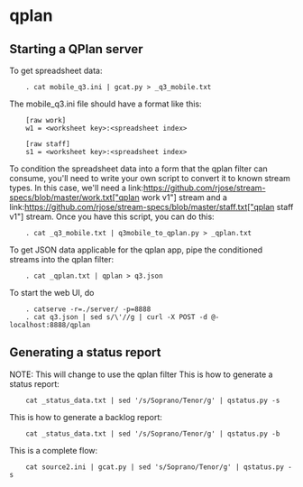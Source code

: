 qplan
=====

Starting a QPlan server
-----------------------

To get spreadsheet data:

        . cat mobile_q3.ini | gcat.py > _q3_mobile.txt

The mobile_q3.ini file should have a format like this:

        [raw work]
        w1 = <worksheet key>:<spreadsheet index>

        [raw staff]
        s1 = <worksheet key>:<spreadsheet index>

To condition the spreadsheet data into a form that the qplan filter can
consume, you'll need to write your own script to convert it to known stream
types. In this case, we'll need a
link:https://github.com/rjose/stream-specs/blob/master/work.txt["qplan work
v1"] stream and a
link:https://github.com/rjose/stream-specs/blob/master/staff.txt["qplan staff
v1"] stream. Once you have this script, you can do this:

        . cat _q3_mobile.txt | q3mobile_to_qplan.py > _qplan.txt

To get JSON data applicable for the qplan app, pipe the conditioned streams
into the qplan filter:

        . cat _qplan.txt | qplan > q3.json

To start the web UI, do

        . catserve -r=./server/ -p=8888
        . cat q3.json | sed s/\'//g | curl -X POST -d @- localhost:8888/qplan


Generating a status report
--------------------------
NOTE: This will change to use the qplan filter
This is how to generate a status report:

        cat _status_data.txt | sed '/s/Soprano/Tenor/g' | qstatus.py -s

This is how to generate a backlog report:

        cat _status_data.txt | sed '/s/Soprano/Tenor/g' | qstatus.py -b

This is a complete flow:

        cat source2.ini | gcat.py | sed 's/Soprano/Tenor/g' | qstatus.py -s
